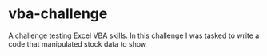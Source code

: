 # vba-challenge
A challenge testing Excel VBA skills. In this challenge I was tasked to write a code that manipulated stock data to show 
